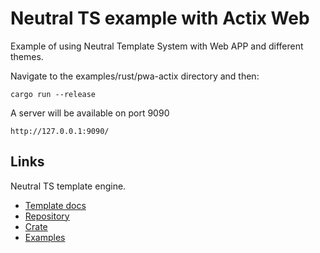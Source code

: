 Neutral TS example with Actix Web
=================================

Example of using Neutral Template System with Web APP and different themes.

Navigate to the examples/rust/pwa-actix directory and then:

```
cargo run --release
```

A server will be available on port 9090

```
http://127.0.0.1:9090/
```

Links
-----

Neutral TS template engine.

- [Template docs](https://franbarinstance.github.io/neutralts-docs/docs/neutralts/doc/)
- [Repository](https://github.com/FranBarInstance/neutralts)
- [Crate](https://crates.io/crates/neutralts)
- [Examples](https://github.com/FranBarInstance/neutralts-docs/tree/master/examples)
